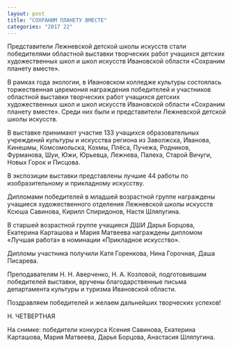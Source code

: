 ```yaml
---
layout: post
title: "СОХРАНИМ ПЛАНЕТУ ВМЕСТЕ"
categories: "2017 22"
---
```


Представители Лежневской детской школы искусств стали победителями областной выставки творческих работ учащихся детских художественных школ и школ искусств Ивановской области «Сохраним планету вместе».

В рамках года экологии, в Ивановском колледже культуры состоялась торжественная церемония награждения победителей и участников областной выставки творческих работ учащихся детских художественных школ и школ искусств Ивановской области «Сохраним планету вместе». Среди них были и представители Лежневской детской школы искусств.

В выставке принимают участие 133 учащихся образовательных учреждений культуры и искусства региона из Заволжска, Иванова, Кинешмы, Комсомольска, Кохмы, Плёса, Пучежа, Родников, Фурманова, Шуи, Южи, Юрьевца, Лежнева, Палеха, Старой Вичуги, Новых Горок и Писцова.

В экспозиции выставки представлены лучшие 44 работы по изобразительному и прикладному искусству.

Дипломами победителей в младшей возрастной группе награждены учащиеся художественного отделения Лежневской школы искусств Ксюша Савинова, Кирилл Спиридонов, Настя Шляпугина.

В старшей возрастной группе учащиеся ДШИ Дарья Борцова, Екатерина Карташова и Мария Матвеева награждены дипломом «Лучшая работа» в номинации «Прикладное искусство».

Дипломы участника получили Катя Горенкова, Нина Горочная, Даша Писарева.

Преподавателям Н. Н. Аверченко, Н. А. Козловой, подготовившим победителей выставки, вручены благодарственные письма департамента культуры и туризма Ивановской области.

Поздравляем победителей и желаем дальнейших творческих успехов!

Н. ЧЕТВЕРТНАЯ

На снимке: победители конкурса Ксения Савинова, Екатерина Карташова, Мария Матвеева, Дарья Борцова, Анастасия Шляпугина.


